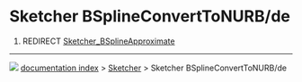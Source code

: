 # Sketcher BSplineConvertToNURB/de
1.  REDIRECT [Sketcher_BSplineApproximate](Sketcher_BSplineApproximate.md)



---
![](images/Button_right.svg) [documentation index](../README.md) > [Sketcher](Sketcher_Workbench.md) > Sketcher BSplineConvertToNURB/de
